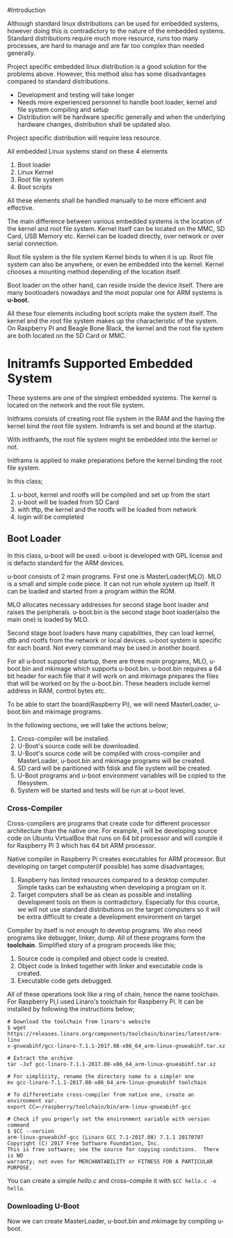 #Introduction

Although standard linux distributions can be used for embedded systems, however 
doing this is contradictory to the nature of the embedded systems. Standard 
distributions require much more resource, runs too many processes, are hard to
manage and are far too complex than needed generally.

Project specific embedded linux distribution is a good solution for the problems
above. However, this method also has some disadvantages compared to standard 
distributions.

* Development and testing will take longer
* Needs more experienced personnel to handle boot loader, kernel and file system
compiling and setup
* Distribution will be hardware specific generally and when the underlying 
hardware changes, distribution shall be updated also.

Project specific distribution will require less resource.

All embedded Linux systems stand on these 4 elements

1. Boot loader
2. Linux Kernel
3. Root file system
4. Boot scripts

All these elements shall be handled manually to be more efficient and effective.

The main difference between various embedded systems is the location of the 
kernel and root file system. Kernel itself can be located on the MMC, SD Card,
USB Memory etc. Kernel can be loaded directly, over network or over serial 
connection. 

Root file system is the file system Kernel binds to when it is up. Root file 
system can also be anywhere, or even be embedded into the kernel. Kernel chooses
a mounting method depending of the location itself.

Boot loader on the other hand, can reside inside the device itself. There are 
many bootloaders nowadays and the most popular one for ARM systems is 
**u-boot.**

All these four elements including boot scripts make the system itself. The 
kernel and the root file system makes up the characteristic of the system. On
Raspberry Pi and Beagle Bone Black, the kernel and the root file system are both
located on the SD Card or MMC.

# Initramfs Supported Embedded System

These systems are one of the simplest embedded systems. The kernel is located on
the network and the root file system.

Initframs consists of creating root file system in the RAM and the having the 
kernel bind the root file system. Initramfs is set and bound at the startup.

With initframfs, the root file system might be embedded into the kernel or not.

Initframs is applied to make preparations before the kernel binding the root 
file system.

In this class;

1. u-boot, kernel and rootfs will be compiled and set up from the start
2. u-boot will be loaded from SD Card
3. with tftp, the kernel and the rootfs will be loaded from network
4. login will be completed

## Boot Loader

In this class, u-boot will be used. u-boot is developed with GPL license and is
defacto standard for the ARM devices.

u-boot consists of 2 main programs. First one is MasterLoader(MLO). MLO is a 
small and simple code piece. It can not run whole system up itself. It can be
loaded and started from a program within the ROM.

MLO allocates necessary addresses for second stage boot loader and raises the
peripherals. u-boot.bin is the second stage boot loader(also the main one) is 
loaded by MLO.

Second stage boot loaders have many capabilities, they can load kernel, dtb and
rootfs from the network or local devices. u-boot system is specific for each 
board. Not every command may be used in another board.

For all u-boot supported startup, there are three main programs, MLO, u-boot.bin
and mkimage which supports u-boot.bin. u-boot.bin requires a 64 bit header for 
each file that it will work on and mkimage prepares the files that will be 
worked on by the u-boot.bin. These headers include kernel address in RAM, 
control bytes etc.

To be able to start the board(Raspberry Pi), we will need MasterLoader, 
u-boot.bin and mkimage programs.

In the following sections, we will take the actions below;

1. Cross-compiler will be installed.
2. U-Boot's source code will be downloaded.
3. U-Boot's source code will be compiled with cross-compiler and MasterLoader,
u-boot.bin and mkimage programs will be created.
4. SD card will be paritioned with fdisk and file system will be created.
5. U-Boot programs and u-boot environment variables will be copied to the 
filesystem. 
6. System will be started and tests will be run at u-boot level.

### Cross-Compiler

Cross-compilers are programs that create code for different processor 
architecture than the native one. For example, I will be developing source
code on Ubuntu VirtualBox that runs on 64 bit processor and will compile it
for Raspberry Pi 3 which has 64 bit ARM processor.

Native compiler in Raspberry Pi creates executables for ARM processor. But 
developing on target computer(if possible) has some disadvantages;

1. Raspberry has limited resources compared to a desktop computer. Simple tasks
can be exhausting when developing a program on it.
2. Target computers shall be as clean as possible and installing development 
tools on them is contradictory. Especially for this cource, we will not use
standard distributions on the target computers so it will be extra difficult
to create a development environment on target

Compiler by itself is not enough to develop programs. We also need programs 
like debugger, linker, dump. All of these programs form the  **toolchain**.
Simplified story of a program proceeds like this;

1. Source code is compiled and object code is created.
2. Object code is linked together with linker and executable code is created.
3. Executable code gets debugged.

All of these operations look like a ring of chain, hence the name toolchain.
For Raspberry Pi,I used Linaro's toolchain for Raspberry Pi. It can be installed
by following the instructions below;
```
# Download the toolchain from linaro's website
$ wget https://releases.linaro.org/components/toolchain/binaries/latest/arm-linu
x-gnueabihf/gcc-linaro-7.1.1-2017.08-x86_64_arm-linux-gnueabihf.tar.xz

# Extract the archive
tar -Jxf gcc-linaro-7.1.1-2017.08-x86_64_arm-linux-gnueabihf.tar.xz 

# For simplicity, rename the directory name to a simpler one
mv gcc-linaro-7.1.1-2017.08-x86_64_arm-linux-gnueabihf toolchain

# To differentiate cross-compiler from native one, create an environment var.
export CC=~/raspberry/toolchain/bin/arm-linux-gnueabihf-gcc

# Check if you properly set the environment variable with version command
$ $CC --version
arm-linux-gnueabihf-gcc (Linaro GCC 7.1-2017.08) 7.1.1 20170707
Copyright (C) 2017 Free Software Foundation, Inc.
This is free software; see the source for copying conditions.  There is NO
warranty; not even for MERCHANTABILITY or FITNESS FOR A PARTICULAR PURPOSE.
```

You can create a simple _hello.c_ and cross-compile it with 
``$CC hello.c -o hello``. 

### Downloading U-Boot

Now we can create MasterLoader, u-boot.bin and mkimage by compiling u-boot.






